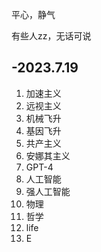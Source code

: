 平心，静气

有些人zz，无话可说



## -2023.7.19

1. 加速主义
2. 远视主义
3. 机械飞升
4. 基因飞升
5. 共产主义
6. 安娜其主义
7. GPT-4
8. 人工智能
9. 强人工智能
10. 物理
11. 哲学
12. life
13. E